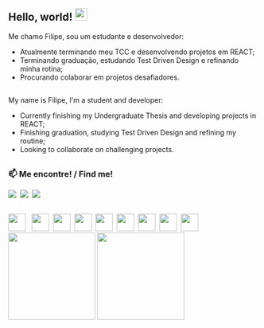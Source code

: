  ## Hello, world! <img src="https://media.giphy.com/media/hvRJCLFzcasrR4ia7z/giphy.gif" width="25">
<!--🌎 https://i.pinimg.com/originals/03/9c/79/039c79d8b2430aa14680b5a7b627e5c0.gif
<img src="https://media.giphy.com/media/hvRJCLFzcasrR4ia7z/giphy.gif" width="25">
**LehmannPi/LehmannPi** is a ✨ _special_ ✨ repository because its `README.md` (this file) appears on your GitHub profile.

Here are some ideas to get you started:

- 🔭 I’m currently working on ...
- 🌱 I’m currently learning ...
- 👯 I’m looking to collaborate on ...
- 🤔 I’m looking for help with ...
- 💬 Ask me about ...
- 📫 How to reach me: ...
- 😄 Pronouns: ...
- ⚡ Fun fact: ...

USEFUL LINKS: https://shields.io/   https://github.com/simple-icons/simple-icons/blob/develop/slugs.md    https://github.com/anuraghazra/github-readme-stats    https://github.com/rafaballerini

https://htmlpreview.github.io/?

<li> 🌱 Aprendendo sobre Java, freelance e como ter uma rotina mais produtiva;</li>

<div>
  <img src="https://github-readme-stats.vercel.app/api?username=LehmannPi&show_icons=true&theme=dark&hide=issues&count_private=true&line_height=29" height="175px"/>
  <img src="https://github-readme-stats.vercel.app/api/top-langs/?username=LehmannPi&theme=dark&layout=compact&langs_count=7" height="175px"/>
</div>
-->

Me chamo Filipe, sou um estudante e desenvolvedor:

<div>
  <ul>
    <li> Atualmente terminando meu TCC e desenvolvendo projetos em REACT;</li>
    <li>  Terminando graduação, estudando Test Driven Design e refinando minha rotina;</li>
    <li>   Procurando colaborar em projetos desafiadores.</li>
  </ul>
</div>

##

My name is Filipe, I'm a student and developer:

<div>
   <ul>
     <li>  Currently finishing my Undergraduate Thesis and developing projects in REACT;</li>
     <li>  Finishing graduation, studying Test Driven Design and refining my routine;</li>
     <li>  Looking to collaborate on challenging projects.</li>
   </ul>
</div>

##

### 📫 Me encontre! / Find me!
<div>
 <a href="mailto:filipelehmannp@gmail.com/"> <img src="https://img.shields.io/badge/-email-red?style=for-the-badge&logo=gmail&labelColor=rgb(85,%2085,%2085)" /></a>&nbsp
 <a href="https://www.linkedin.com/in/filipe-lehmann-pereira/"> <img src="https://img.shields.io/badge/-linkedin-blue?style=for-the-badge&logo=linkedin&labelColor=rgb(85,%2085,%2085)&logoColor=white" /></a>&nbsp
 <a href="https://web.whatsapp.com/send?phone=553391590880&text&app_absent=0"> <img src="https://img.shields.io/badge/-whatsapp-25D366?style=for-the-badge&logo=whatsapp&labelColor=rgb(85,%2085,%2085)"  /></a>&nbsp
</div>

##
<div >
  <img src="https://cdn.jsdelivr.net/gh/devicons/devicon/icons/javascript/javascript-original.svg" height="35"/> &nbsp
  <img src="https://cdn.jsdelivr.net/gh/devicons/devicon/icons/html5/html5-original.svg" height="35"/>&nbsp
  <img src="https://cdn.jsdelivr.net/gh/devicons/devicon/icons/css3/css3-original.svg" height="35"/>&nbsp
  <img src="https://cdn.jsdelivr.net/gh/devicons/devicon/icons/react/react-original.svg" height="35"/>&nbsp
  <img src="https://cdn.jsdelivr.net/gh/devicons/devicon/icons/vuejs/vuejs-original.svg" height="35"/>&nbsp
  <img src="https://cdn.jsdelivr.net/gh/devicons/devicon/icons/python/python-original.svg" height="35"/>&nbsp
  <img src="https://cdn.jsdelivr.net/gh/devicons/devicon/icons/java/java-original.svg" height="35"/>&nbsp
  <img src="https://cdn.jsdelivr.net/gh/devicons/devicon/icons/wordpress/wordpress-plain.svg" height="35"/>&nbsp
  <img src="https://cdn.jsdelivr.net/gh/devicons/devicon/icons/postgresql/postgresql-original.svg" height="35"/>&nbsp
</div>

<div>
  <img src="https://github-readme-stats.vercel.app/api?username=LehmannPi&show_icons=true&theme=dark&hide=issues&count_private=true&line_height=29" height="175px"/>
  <img src="https://github-readme-stats.vercel.app/api/top-langs/?username=LehmannPi&theme=dark&layout=compact&langs_count=7" height="175px"/>
</div>

